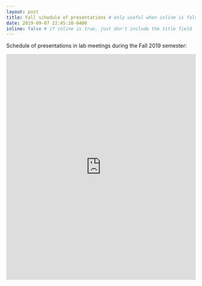 ```yaml
---
layout: post
title: Fall schedule of presentations # only useful when inline is false
date: 2019-09-07 22:45:10-0400
inline: false # if inline is true, just don't include the title field
---
```


Schedule of presentations in lab meetings during the Fall 2019 semester:

<iframe src="https://calendar.google.com/calendar/embed?src=qmalb35pqvnqmegp317phmg9ss%40group.calendar.google.com&ctz=America%2FToronto" style="border: 0" width="100%" height="600" frameborder="0" scrolling="no"></iframe>
